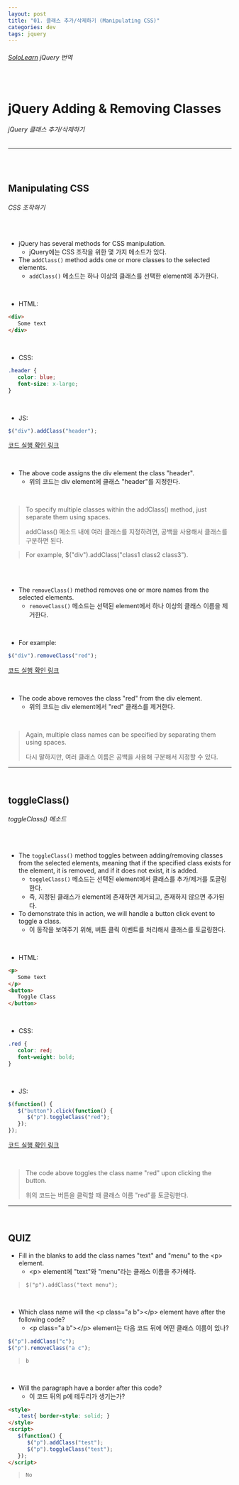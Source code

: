 ```yaml
---
layout: post
title: "01. 클래스 추가/삭제하기 (Manipulating CSS)"
categories: dev
tags: jquery
---
```


###### [SoloLearn](https://www.sololearn.com/) jQuery 번역

<br>

# jQuery Adding & Removing Classes

###### jQuery 클래스 추가/삭제하기

------

<br>

<br>

## Manipulating CSS

###### CSS 조작하기

<br>

- jQuery has several methods for CSS manipulation.
  - jQuery에는 CSS 조작을 위한 몇 가지 메소드가 있다.
- The `addClass()` method adds one or more classes to the selected elements.
  - `addClass()` 메소드는 하나 이상의 클래스를 선택한 element에 추가한다.

<br>

- HTML:

```html
<div>
   Some text
</div>
```

<br>

- CSS:

```css
.header {
   color: blue;
   font-size: x-large;
}
```

<br>

- JS:

```js
$("div").addClass("header");
```

[코드 실행 확인 링크](https://code.sololearn.com/1115/#js)

<br>

- The above code assigns the div element the class "header".
  - 위의 코드는 div element에 클래스 "header"를 지정한다.

<br>

> To specify multiple classes within the addClass() method, just separate them using spaces.
>
> addClass() 메소드 내에 여러 클래스를 지정하려면, 공백을 사용해서 클래스를 구분하면 된다.

> For example, $("div").addClass("class1 class2 class3").

<br>

<br>

- The `removeClass()` method removes one or more names from the selected elements.
  - `removeClass()` 메소드는 선택된 element에서 하나 이상의 클래스 이름을 제거한다.

<br>

- For example:

```js
$("div").removeClass("red");
```

[코드 실행 확인 링크](https://code.sololearn.com/1116/#js)

<br>

- The code above removes the class "red" from the div element.
  - 위의 코드는 div element에서 "red" 클래스를 제거한다.

<br>

> Again, multiple class names can be specified by separating them using spaces.
>
> 다시 말하지만, 여러 클래스 이름은 공백을 사용해 구분해서 지정할 수 있다.

------

<br>

## toggleClass()

###### toggleClass() 메소드

<br>

- The `toggleClass()` method toggles between adding/removing classes from the selected elements, meaning that if the specified class exists for the element, it is removed, and if it does not exist, it is added.
  - `toggleClass()` 메소드는 선택된 element에서 클래스를 추가/제거를 토글링한다.
  - 즉, 지정된 클래스가 element에 존재하면 제거되고, 존재하지 않으면 추가된다.
- To demonstrate this in action, we will handle a button click event to toggle a class.
  - 이 동작을 보여주기 위해, 버튼 클릭 이벤트를 처리해서 클래스를 토글링한다.

<br>

- HTML:

```html
<p>
   Some text
</p>
<button>
   Toggle Class
</button>
```

<br>

- CSS:

```css
.red {
   color: red;
   font-weight: bold;
}
```

<br>

- JS:

```js
$(function() {
   $("button").click(function() {
      $("p").toggleClass("red");
   });
});
```

[코드 실행 확인 링크](https://code.sololearn.com/1117/#js)

<br>

> The code above toggles the class name "red" upon clicking the button.
>
> 위의 코드는 버튼을 클릭할 때 클래스 이름 "red"를 토글링한다.

------

<br>

## QUIZ

- Fill in the blanks to add the class names "text" and "menu" to the \<p> element.
  - \<p> element에 "text"와 "menu"라는 클래스 이름을 추가해라.

> `$("p").addClass("text menu");`

<br>

- Which class name will the \<p class="a b">\</p> element have after the following code?
  - \<p class="a b">\</p> element는 다음 코드 뒤에 어떤 클래스 이름이 있나?

```js
$("p").addClass("c");
$("p").removeClass("a c");
```

> `b`

<br>

- Will the paragraph have a border after this code?
  - 이 코드 뒤의 p에 테두리가 생기는가?

```html
<style>
   .test{ border-style: solid; }
</style>
<script>
   $(function() {
      $("p").addClass("test");
      $("p").toggleClass("test");
   });
</script>
```

> `No`

<br>
